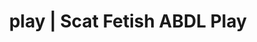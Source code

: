 ---
categories:
- E-Girl Erotica
- Gender-Fluid
- Alt Romance
- ASMR Erotica
- Alt Aesthetic
image: /assets/images/1747714218740.jpg
layout: post
schema:
  description: Premium adult content featuring Scat Fetish, ABDL Play. High-quality
    artwork with provocative themes.
  keywords:
  - ABDL Play
  - Gothic Erotica
  - Slow Burn
  - Digital Dominance
  - Gender-Fluid
  - AI Erotica
  - Scat Fetish
  name: 1747714218740 | Scat Fetish ABDL Play
  type: VisualArtwork
seo:
  description: Featured content with premium Scat Fetish, ABDL Play. HD images available.
  keywords: Scat Fetish, ABDL Play
  og_image: /assets/images/1747714218740.jpg
  schema_type: VisualArtwork
tags:
- '#play'
- Scat Fetish
- ABDL Play
title: play | Scat Fetish ABDL Play
---